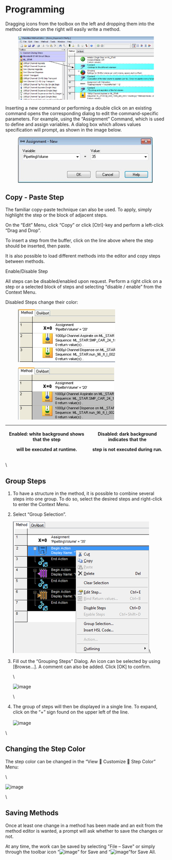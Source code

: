 # Programming

Dragging icons from the toolbox on the left and dropping them into the method window on the right will easily write a method.

<figure><img src="../../.gitbook/assets/Image_425.png" alt=""><figcaption></figcaption></figure>

Inserting a new command or performing a double click on an existing command opens the corresponding dialog to edit the command-specific parameters. For example, using the “Assignment” Command, which is used to define and assign variables. A dialog box which allows values specification will prompt, as shown in the image below.

<figure><img src="../../.gitbook/assets/Image_426.jpg" alt=""><figcaption></figcaption></figure>

## Copy - Paste Step

The familiar copy-paste technique can also be used. To apply, simply highlight the step or the block of adjacent steps.

On the “Edit” Menu, click “Copy” or click \[Ctrl]-key and perform a left-click “Drag and Drop”.

To insert a step from the buffer, click on the line above where the step should be inserted, then paste.

It is also possible to load different methods into the editor and copy steps between methods.

Enable/Disable Step

All steps can be disabled/enabled upon request. Perform a right click on a step or a selected block of steps and selecting “disable / enable” from the Context Menu.

Disabled Steps change their color:

<div>

<figure><img src="../../.gitbook/assets/image (503).png" alt=""><figcaption></figcaption></figure>

 

<figure><img src="../../.gitbook/assets/image (504).png" alt=""><figcaption></figcaption></figure>

</div>

| <p>Enabled: white background shows that the step</p><p>will be executed at runtime.</p> | <p>Disabled: dark background indicates that the</p><p>step is not executed during run.</p> |
| --------------------------------------------------------------------------------------- | ------------------------------------------------------------------------------------------ |

\


## Group Steps

1. To have a structure in the method, it is possible to combine several steps into one group. To do so, select the desired steps and right-click to enter the Context Menu.
2.  Select “Group Selection”.

    ![](<../../.gitbook/assets/image (50) (1) (1) (1).png>)\



3.  Fill out the “Grouping Steps” Dialog. An icon can be selected by using \[Browse…]. A comment can also be added. Click \[OK] to confirm.

    \


    ![image](../../.gitbook/assets/Image\_430.jpg)

    \

4. The group of steps will then be displayed in a single line. To expand, click on the “+” sign found on the upper left of the line.\
   \
   ![image](../../.gitbook/assets/Image\_431.jpg)

\


## Changing the Step Color

The step color can be changed in the “View  Customize  Step Color” Menu:

\


![image](../../.gitbook/assets/Image\_432.jpg)

\


## Saving Methods

Once at least one change in a method has been made and an exit from the method editor is wanted, a prompt will ask whether to save the changes or not.

At any time, the work can be saved by selecting "File – Save" or simply through the toolbar icon “![image](../../.gitbook/assets/Image\_433.gif)” for Save and “![image](../../.gitbook/assets/Image\_434.gif)”for Save All.

